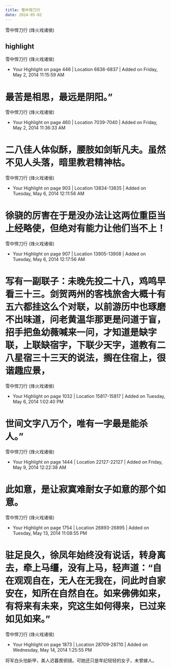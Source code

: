 ```yaml
---
title: 雪中悍刀行
date: 2014-05-02
---
```


雪中悍刀行 (烽火戏诸侯)

## highlight
雪中悍刀行 (烽火戏诸侯)
- Your Highlight on page 446 | Location 6836-6837 | Added on Friday, May 2, 2014 11:15:59 AM

最苦是相思，最远是阴阳。”
==========
雪中悍刀行 (烽火戏诸侯)
- Your Highlight on page 460 | Location 7039-7040 | Added on Friday, May 2, 2014 11:36:33 AM

二八佳人体似酥，腰肢如剑斩凡夫。虽然不见人头落，暗里教君精神枯。
==========
雪中悍刀行 (烽火戏诸侯)
- Your Highlight on page 903 | Location 13834-13835 | Added on Tuesday, May 6, 2014 12:11:56 AM

徐骁的厉害在于是没办法让这两位重臣当上经略使，但绝对有能力让他们当不上！
==========
雪中悍刀行 (烽火戏诸侯)
- Your Highlight on page 907 | Location 13905-13908 | Added on Tuesday, May 6, 2014 12:17:56 AM

写有一副联子：未晚先投二十八，鸡鸣早看三十三。剑贺两州的客栈旅舍大概十有五六都挂这么个对联，以前游历中也琢磨不出味道，问老黄温华那更是问道于盲，招手把鱼幼薇喊来一问，才知道是缺字联，上联缺宿字，下联少天字，道教有二八星宿三十三天的说法，搁在住宿上，很谐趣应景，
==========
雪中悍刀行 (烽火戏诸侯)
- Your Highlight on page 1032 | Location 15817-15817 | Added on Tuesday, May 6, 2014 1:02:40 PM

世间文字八万个，唯有一字最是能杀人。”
==========
雪中悍刀行 (烽火戏诸侯)
- Your Highlight on page 1444 | Location 22127-22127 | Added on Friday, May 9, 2014 12:22:38 AM

此如意，是让寂寞难耐女子如意的那个如意。
==========
雪中悍刀行 (烽火戏诸侯)
- Your Highlight on page 1754 | Location 26893-26895 | Added on Tuesday, May 13, 2014 11:08:55 PM

驻足良久，徐凤年始终没有说话，转身离去，牵上马缰，没有上马，轻声道：“自在观观自在，无人在无我在，问此时自家安在，知所在自然自在。如来佛佛如来，有将来有未来，究这生如何得来，已过来如见如来。”
==========
雪中悍刀行 (烽火戏诸侯)
- Your Highlight on page 1873 | Location 28709-28710 | Added on Wednesday, May 14, 2014 1:25:55 PM

将军白头怕新甲，美人迟暮畏铜镜。可她还只是年纪轻轻的女子，未曾嫁人。